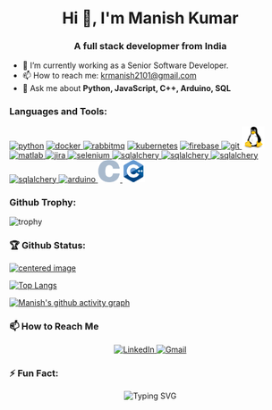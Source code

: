 <h1 align="center">Hi 👋, I'm Manish Kumar</h1>
<h3 align="center">A full stack developmer from India</h3>

- 🔭 I’m currently working as a Senior Software Developer.
- 📫 How to reach me: krmanish2101@gmail.com
-  💬 Ask me about **Python, JavaScript, C++, Arduino, SQL**


<h3 align="left">Languages and Tools:</h3>
 <p align="left"> 
   <a href="https://cdnlogo.com/logo/python_358.html"><img src="https://static.cdnlogo.com/logos/p/3/python.svg" alt="python" width="40" height="40" ></a> </a> 
   <a href="https://cdnlogo.com/logo/docker_42377.html"><img src="https://static.cdnlogo.com/logos/d/56/docker.svg" alt="docker" width="40" height="40" /> </a>
   <a href="https://cdnlogo.com/logo/rabbitmq_40203.html"><img src="https://static.cdnlogo.com/logos/r/90/rabbitmq.svg" alt="rabbitmq" width="40" height="40"></a>
   <a href="https://cdnlogo.com/logo/kubernetes_134742.html"><img src="https://logo.svgcdn.com/l/kubernetes.svg" alt="kubernetes" width="40" height="40"></a>
   <a href="https://firebase.google.com/" target="_blank"> <img src="https://www.vectorlogo.zone/logos/firebase/firebase-icon.svg" alt="firebase" width="40" height="40"/> </a> 
   <a href="https://git-scm.com/" target="_blank"> <img src="https://www.vectorlogo.zone/logos/git-scm/git-scm-icon.svg" alt="git" width="40" height="40"/> </a>  
   <a href="https://www.linux.org/" target="_blank"> <img src="https://raw.githubusercontent.com/devicons/devicon/master/icons/linux/linux-original.svg" alt="linux" width="40" height="40"/> </a> 
   <a href="https://www.mathworks.com/" target="_blank"> <img src="https://upload.wikimedia.org/wikipedia/commons/2/21/Matlab_Logo.png" alt="matlab" width="40" height="40"/> </a> 
   <a href="https://www.atlassian.com/software/jira" target="_blank"> <img src="https://logo.svgcdn.com/l/jira.svg" alt="jira" width="40" height="40"/> </a> 
   <a href="https://www.selenium.dev" target="_blank"> <img src="https://raw.githubusercontent.com/detain/svg-logos/780f25886640cef088af994181646db2f6b1a3f8/svg/selenium-logo.svg" alt="selenium" width="40" height="40"/> </a> 
   <a href=""> <img src="https://logo.svgcdn.com/d/sqlalchemy-original.svg" alt="sqlalchery" width="40" height="40"/> </a> 
   <a href=""> <img src="https://logo.svgcdn.com/l/aws.svg"  alt="sqlalchery" width="40" height="40"/> </a> 
   <a href=""> <img src="https://logo.svgcdn.com/l/aws-ec2.svg"  alt="sqlalchery" width="40" height="40"/> </a> 
   <a href=""> <img src="https://logo.svgcdn.com/l/redhat.svg"  alt="sqlalchery" width="40" height="40"/> </a> 
   <a href="https://www.arduino.cc/" target="_blank"> <img src="https://cdn.worldvectorlogo.com/logos/arduino-1.svg" alt="arduino" width="40" height="40"/> </a> 
   <a href="https://www.cprogramming.com/" target="_blank"> <img src="https://raw.githubusercontent.com/devicons/devicon/master/icons/c/c-original.svg" alt="c" width="40" height="40"/> </a> 
   <a href="https://www.w3schools.com/cpp/" target="_blank"> <img src="https://raw.githubusercontent.com/devicons/devicon/master/icons/cplusplus/cplusplus-original.svg" alt="cplusplus" width="40" height="40"/> </a> 
 </p>

<h3 align="left">Github Trophy:</h3>

![trophy](https://github-profile-trophy.vercel.app/?username=gomanish&theme=onedark)

 <h3 align="left">🏆 Github Status:</h3>
<a href='https://github.com/shank885'>
    <img alighn="center" src="https://github-readme-stats.vercel.app/api?username=gomanish&show_icons=true&theme=dark&count_private=true" alt="centered image" />
</a>

[![Top Langs](https://github-readme-stats.vercel.app/api/top-langs/?username=gomanish&theme=dark)](https://github.com/anuraghazra/github-readme-stats)

[![Manish's github activity graph](https://github-readme-activity-graph.vercel.app/graph?username=gomanish&theme=github-compact)](https://github.com/ashutosh00710/github-readme-activity-graph)

<h3 align="left">📫 How to Reach Me</h3>
<p align="center">
  <a href="https://www.linkedin.com/in/gomanish/" target="_blank">
    <img src="https://img.shields.io/badge/LinkedIn-Manish%20Kumar-blue?logo=linkedin" alt="LinkedIn">
  </a>
  <a href="mailto:krmanish2101@gmail.com" target="_blank">
    <img src="https://img.shields.io/badge/Gmail-krmanish2101%40gmail.com-red?logo=gmail" alt="Gmail">
  </a>
</p>

<h3 align="left">⚡ Fun Fact:</h3>
<p align="center">
  <img src="https://readme-typing-svg.herokuapp.com?font=Fira+Code&size=22&pause=1000&color=00F58C&center=true&vCenter=true&width=450&lines=Code%2C+Test%2C+Break%2C+Repeat!;Coffee+%2B+Code+%3D+Productivity!+☕;First+I+write+the+bug...+then+I+fix+it+🐛" alt="Typing SVG" />
</p>

